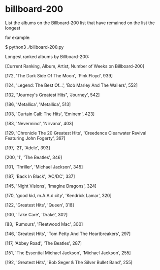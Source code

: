 # billboard-200
List the albums on the Billboard-200 list that have remained on the list the longest


for example:


$ python3 ./billboard-200.py

Longest ranked albums by Billboard-200:

[Current Ranking, Album, Artist, Number of Weeks on Billboard-200]

[172, 'The Dark Side Of The Moon', 'Pink Floyd', 939]

[124, 'Legend: The Best Of...', 'Bob Marley And The Wailers', 552]

[132, "Journey's Greatest Hits", 'Journey', 542]

[186, 'Metallica', 'Metallica', 513]

[103, 'Curtain Call: The Hits', 'Eminem', 423]

[183, 'Nevermind', 'Nirvana', 403]

[129, 'Chronicle The 20 Greatest Hits', 'Creedence Clearwater Revival Featuring John Fogerty', 397]

[197, '21', 'Adele', 393]

[200, '1', 'The Beatles', 346]

[101, 'Thriller', 'Michael Jackson', 345]

[187, 'Back In Black', 'AC/DC', 337]

[145, 'Night Visions', 'Imagine Dragons', 324]

[170, 'good kid, m.A.A.d city', 'Kendrick Lamar', 320]

[122, 'Greatest Hits', 'Queen', 318]

[100, 'Take Care', 'Drake', 302]

[83, 'Rumours', 'Fleetwood Mac', 300]

[146, 'Greatest Hits', 'Tom Petty And The Heartbreakers', 297]

[117, 'Abbey Road', 'The Beatles', 287]

[151, 'The Essential Michael Jackson', 'Michael Jackson', 255]

[192, 'Greatest Hits', 'Bob Seger & The Silver Bullet Band', 255]



